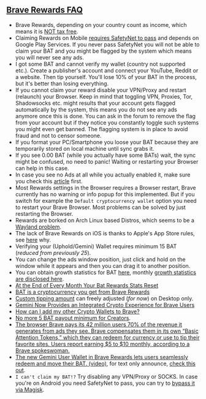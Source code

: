 ## [Brave Rewards FAQ](#brave-rewards-faq)

- Brave Rewards, depending on your country count as income, which means it is [NOT tax free](https://koinly.io/blog/crypto-airdrop-tax/).
- Claiming Rewards on Mobile [requires SafetyNet to pass](https://ruqqus.com/+BraveBrowser/post/bk8n/android-if-your-phone-fails-safetynet) and depends on Google Play Services. If you never pass SafetyNet you will not be able to claim your BAT and you might be flagged by the system which means you will never see any ads.
- I got some BAT and cannot verify my wallet (country not supported etc.). Create a publisher's account and connect your YouTube, Reddit or a website. Then tip yourself. You'll lose 10% of your BAT in the process, but it's better than losing everything.
- If you cannot claim your reward disable your VPN/Proxy and restart (relaunch) your Browser. Keep in mind that toggling VPN, Proxies, Tor, Shadowsocks etc. might results that your account gets flagged automatically by the system, this means you do not see any ads anymore once this is done. You can ask in the forum to remove the flag from your account but if they notice you constantly toggle such systems you might even get banned. The flagging system is in place to avoid fraud and not to censor someone.
- If you format your PC/Smartphone you loose your BAT because they are temporarily stored on local machine until sync grabs it.
- If you see 0.00 BAT (while you actually have some BATs) wait, the sync might be confused, no need to panic! Waiting or restarting your Browser can help in this case.
- In case you see no Ads at all while you actually enabled it, make sure you check this [article](https://community.brave.com/t/if-you-not-receive-ads-on-windows-or-ubuntu/162298) first.
- Most Rewards settings in the Browser requires a Browser restart, Brave currently has no warning or info popup for this implemented. But if you switch for example the `Default cryptocurrency wallet` option you need to restart your Brave Browser. Most problems can be solved by just restarting the Browser.
- Rewards are borked on Arch Linux based Distros, which seems to be a [Wayland problem](https://github.com/brave/brave-browser/issues/13352).
- The lack of Brave Rewards on iOS is thanks to Apple's App Store rules, see [here](https://brave.com/rewards-ios/) why.
- Verifying your (Uphold/Gemini) Wallet requires minimum 15 BAT (_reduced from previously 25_).
- You can change the ads window position, just click and hold on the window while it appears and then you can drag it to another position.
- You can obtain growth statistics for BAT [here](https://basicattentiontoken.org/growth), monthly [growth statistics are disclosed here](https://bravebat.info/).
- [At the End of Every Month Your Bat Rewards Stats Reset](https://github.com/brave/brave-browser/issues/15005)
- [BAT is a cryptocurrency you get from Brave Rewards](https://basicattentiontoken.org/)
- [Custom tipping amount](https://old.reddit.com/r/BATProject/comments/nn73yz/custom_tipping_amounts_feature_is_now_live_on/) can freely adjusted (_for now_) on Desktop only.
- [Gemini Now Provides an Integrated Crypto Experience for Brave Users](https://www.gemini.com/blog/gemini-now-provides-an-integrated-crypto-experience-for-brave-users)
- [How can I add my other Crypto Wallets to Brave?](https://support.brave.com/hc/en-us/articles/360034535452)
- [No more 5 BAT payout minimum for Creators](https://ruqqus.com/+BraveBrowser/post/c5wk/no-more-5-bat-payout-minimum).
- [The browser Brave pays its 42 million users 70% of the revenue it generates from ads they see. Brave compensates them in its own “Basic Attention Tokens,” which they can redeem for currency or use to tip their favorite sites. Users report earning $5 to $10 monthly, according to a Brave spokeswoman.](https://www.wsj.com/articles/personal-data-is-worth-billions-these-startups-want-you-to-get-a-cut-11638633640?mod=hp_featst_pos3)
- [The new Gemini User Wallet in Brave Rewards lets users seamlessly redeem and move their BAT. (video)](https://vimeo.com/595169365), for text only announce, [check this out](https://brave.com/gemini-user-wallet/).
- `I can't claim my BAT!?` Try disabling any VPN/Proxy or SOCKS. In case you're on Android you need SafetyNet to pass, you can try to [bypass it via Magisk](https://android.gadgethacks.com/how-to/magisk-101-fix-safetynet-cts-profile-mismatch-errors-0178047/).

